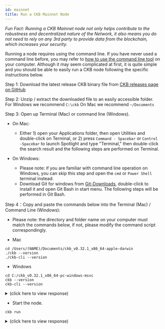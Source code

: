 ```yaml
---
id: mainnet
title: Run a CKB Mainnet Node
---
```


*Fun Fact: Running a CKB Mainnet node not only helps contribute to the robustness and decentralized nature of the Network, it also means you do not need to rely on any 3rd party to provide data from the blockchain, which increases your security.*

Running a node requires using the command line. If you have never used a command line before, you may refer to [how to use the command line tool](https://www.google.com/search?q=learn+command+line) on your computer. Although it may seem complicated at first, it is quite simple and you should be able to easily run a CKB node following the specific instructions below.

Step 1: Download the latest release CKB binary file from [CKB releases page on GitHub](https://github.com/nervosnetwork/ckb/releases) 

Step 2:  Unzip / extract the downloaded file to an easily accessible folder. 
For Windows we recommend `C:\ckb` 
On Mac we recommend `~/Documents`

Step 3: Open up Terminal (Mac) or command line (Windows).

* On Mac:

    * Either 1) open your Applications folder, then open Utilities and double-click on Terminal, or 2) press `Command - Spacebar` or `Control -Spacebar` to launch Spotlight and type "Terminal," then double-click the search result and the following steps are performed on Terminal.

* On Windows:

    * Please note: if you are familiar with command line operation on Windows, you can skip this step and open the `cmd` or `Power Shell` terminal instead.
    * Download Git for windows from [Git-Downloads](https://git-scm.com/downloads), double-click to install it and open Git Bash in start menu. The following steps will be performed in Git Bash.

Step 4：Copy and paste the commands below into the Terminal (Mac) / Command Line (Windows):

* Please note: the directory and folder name on your computer must match the commands below, if not, please modify the command script correspondingly. 

* Mac

```
cd /Users/(NAME)/Documents/ckb_v0.32.1_x86_64-apple-darwin
./ckb --version
./ckb-cli --version
```

* Windows

```
cd C:/ckb_v0.32.1_x86_64-pc-windows-msvc 
ckb --version 
ckb-cli --version
```

<details>
<summary>(click here to view response)</summary>
```bash

ckb 0.32.1 (9ebc9ce 2020-05-29)
ckb-cli 0.32.0 (0fc435d 2020-05-22)
```

</details>

Step 5: To run the CKB node, copy and paste the commands below into the Terminal (Mac) / Command Line (Windows):

* Initialize the node (run only once)

```
ckb init --chain mainnet
```

<details>
<summary>(click here to view response)</summary>
```bash

WARN: mining feature is disabled because of lacking the block assembler config options
Initialized CKB directory in /PATH/ckb_v0.32.1_x86_64-apple-darwin
create ckb.toml
create ckb-miner.toml
```

</details>

* Start the node.

```
ckb run
```

<details>
<summary>(click here to view response)</summary>
```bash

2020-06-05 18:10:19.785 +08:00 main INFO sentry  sentry is disabled
2020-06-05 18:10:19.869 +08:00 main INFO main  Miner is disabled, edit ckb.toml to enable it
2020-06-05 18:10:19.942 +08:00 main INFO ckb-memory-tracker  track current process: unsupported
2020-06-05 18:10:19.942 +08:00 main INFO main  ckb version: 0.32.1 (9ebc9ce 2020-05-29)
2020-06-05 18:10:19.942 +08:00 main INFO main  chain genesis hash: 0x92b197aa1fba0f63633922c61c92375c9c074a93e85963554f5499fe1450d0e5
2020-06-05 18:10:19.944 +08:00 NetworkRuntime INFO ckb-network  p2p service event: ListenStarted { address: "/ip4/0.0.0.0/tcp/8115" }
2020-06-05 18:10:19.946 +08:00 NetworkRuntime INFO ckb-network  Listen on address: /ip4/0.0.0.0/tcp/8115/p2p/QmWKGXVhYx2T8YmbsC1RYjnrRf1hfz2ZNTMywrkN9y2bVg
2020-06-05 18:10:19.951 +08:00 main INFO ckb-db  Initialize a new database
2020-06-05 18:10:19.983 +08:00 main INFO ckb-db  Init database version 20191201091330
2020-06-05 18:10:20.146 +08:00 NetworkRuntime INFO ckb-relay  RelayProtocol(1).connected peer=SessionId(1)
2020-06-05 18:10:20.146 +08:00 NetworkRuntime INFO ckb-sync  SyncProtocol.connected peer=SessionId(1)
2020-06-05 18:10:20.451 +08:00 NetworkRuntime INFO ckb-sync  Ignoring getheaders from peer=SessionId(1) because node is in initial block download
2020-06-05 18:10:20.749 +08:00 ChainService INFO ckb-chain  block: 1, hash: 0x2567f226c73b04a6cb3ef04b3bb10ab99f37850794cd9569be7de00bac4db875, epoch: 0(1/1743), total_diff: 0x3b1bb3d4c1376a, txs: 1
```

</details>
